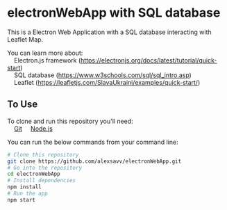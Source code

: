 # electronWebApp with SQL database

This is a Electron Web Application with a SQL database interacting with Leaflet Map.

You can learn more about: <br/>
  &nbsp;&nbsp;&nbsp; Electron.js framework (https://electronjs.org/docs/latest/tutorial/quick-start) <br/>
  &nbsp;&nbsp;&nbsp; SQL database (https://www.w3schools.com/sql/sql_intro.asp) <br/>
  &nbsp;&nbsp;&nbsp; Leaflet (https://leafletjs.com/SlavaUkraini/examples/quick-start/) <br/>
   
## To Use

To clone and run this repository you'll need: <br/>
  &nbsp;&nbsp;&nbsp; [Git](https://git-scm.com)
  &nbsp;&nbsp;&nbsp; [Node.js](https://nodejs.org/en/download/)
  
You can run the below commands from your command line:

```bash
# Clone this repository
git clone https://github.com/alexsavv/electronWebApp.git
# Go into the repository
cd electronWebApp
# Install dependencies
npm install
# Run the app
npm start
